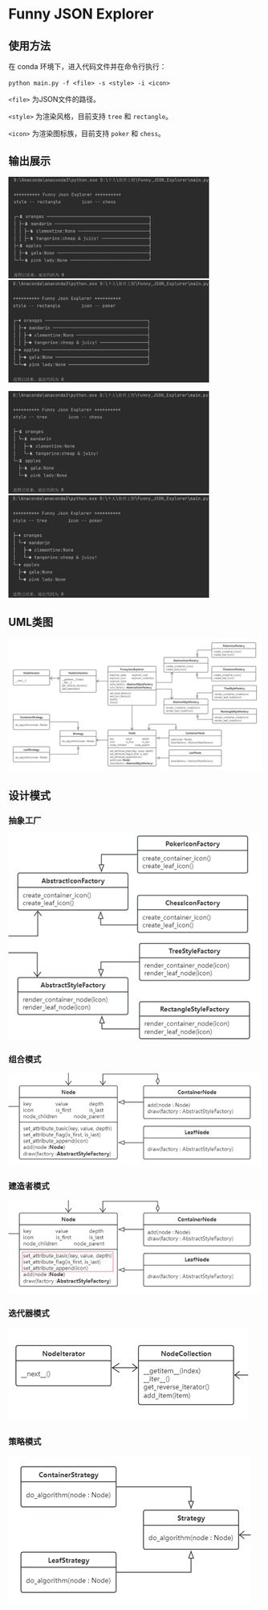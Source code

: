 # Funny JSON Explorer

## 使用方法

在 conda 环境下，进入代码文件并在命令行执行：

`python main.py -f <file> -s <style> -i <icon>`

`<file>` 为JSON文件的路径。

`<style>` 为渲染风格，目前支持 `tree` 和 `rectangle`。

`<icon>` 为渲染图标族，目前支持 `poker` 和 `chess`。

## 输出展示

<img src="assets/result_rectangle_chess.png" alt="结果图：矩形棋盘" width="400"> <img src="assets/result_rectangle_poker.png" alt="结果图：矩形扑克" width="400">



<img src="assets/result_tree_chess.png" alt="结果图：树状棋盘" width="400"> <img src="assets/result_tree_poker.png" alt="结果图：树状扑克" width="400">

## UML类图

<img src="assets/UML.png" alt="UML类图" width="800">

## 设计模式

### 抽象工厂

<img src="assets/mode_factory.png" alt="抽象工厂">

### 组合模式

<img src="assets/mode_composite.png" alt="组合模式">

### 建造者模式

<img src="assets/mode_builder.png" alt="建造者模式">

### 迭代器模式

<img src="assets/mode_iterator.png" alt="迭代器模式">

### 策略模式

<img src="assets/mode_strategy.png" alt="策略模式">


